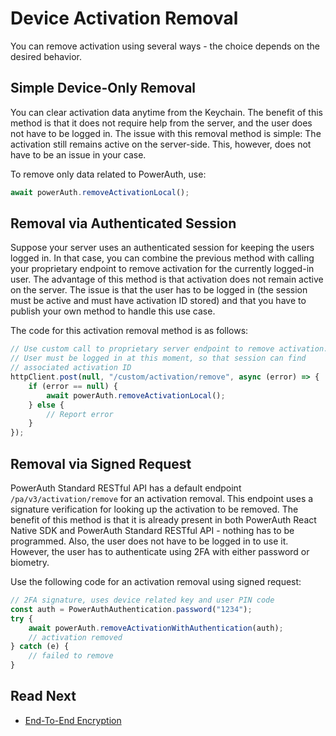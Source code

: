 # Device Activation Removal

You can remove activation using several ways - the choice depends on the desired behavior.

## Simple Device-Only Removal

You can clear activation data anytime from the Keychain. The benefit of this method is that it does not require help from the server, and the user does not have to be logged in. The issue with this removal method is simple: The activation still remains active on the server-side. This, however, does not have to be an issue in your case.

To remove only data related to PowerAuth, use:

```javascript
await powerAuth.removeActivationLocal();
```

## Removal via Authenticated Session

Suppose your server uses an authenticated session for keeping the users logged in. In that case, you can combine the previous method with calling your proprietary endpoint to remove activation for the currently logged-in user. The advantage of this method is that activation does not remain active on the server. The issue is that the user has to be logged in (the session must be active and must have activation ID stored) and that you have to publish your own method to handle this use case.

The code for this activation removal method is as follows:

```javascript
// Use custom call to proprietary server endpoint to remove activation.
// User must be logged in at this moment, so that session can find
// associated activation ID
httpClient.post(null, "/custom/activation/remove", async (error) => {
    if (error == null) {
        await powerAuth.removeActivationLocal();
    } else {
        // Report error
    }
});

```

## Removal via Signed Request

PowerAuth Standard RESTful API has a default endpoint `/pa/v3/activation/remove` for an activation removal. This endpoint uses a signature verification for looking up the activation to be removed. The benefit of this method is that it is already present in both PowerAuth React Native SDK and PowerAuth Standard RESTful API - nothing has to be programmed. Also, the user does not have to be logged in to use it. However, the user has to authenticate using 2FA with either password or biometry.

Use the following code for an activation removal using signed request:

```javascript
// 2FA signature, uses device related key and user PIN code
const auth = PowerAuthAuthentication.password("1234");
try {
    await powerAuth.removeActivationWithAuthentication(auth);
    // activation removed
} catch (e) {
    // failed to remove
}
```


## Read Next

- [End-To-End Encryption](End-To-End-Encryption.md)

